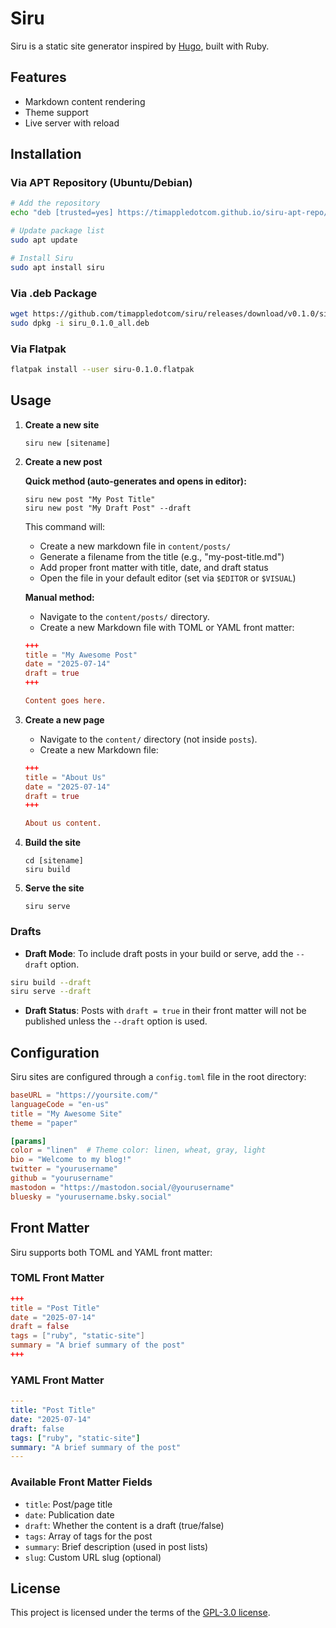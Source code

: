 # Siru

Siru is a static site generator inspired by [Hugo](https://gohugo.io/), built with Ruby.

## Features
- Markdown content rendering
- Theme support
- Live server with reload

## Installation

### Via APT Repository (Ubuntu/Debian)

```bash
# Add the repository
echo "deb [trusted=yes] https://timappledotcom.github.io/siru-apt-repo/ stable main" | sudo tee /etc/apt/sources.list.d/siru.list

# Update package list
sudo apt update

# Install Siru
sudo apt install siru
```

### Via .deb Package

```bash
wget https://github.com/timappledotcom/siru/releases/download/v0.1.0/siru_0.1.0_all.deb
sudo dpkg -i siru_0.1.0_all.deb
```

### Via Flatpak

```bash
flatpak install --user siru-0.1.0.flatpak
```

## Usage

1. **Create a new site**
   ```
   siru new [sitename]
   ```

2. **Create a new post**
   
   **Quick method (auto-generates and opens in editor):**
   ```
   siru new post "My Post Title"
   siru new post "My Draft Post" --draft
   ```
   
   This command will:
   - Create a new markdown file in `content/posts/`
   - Generate a filename from the title (e.g., "my-post-title.md")
   - Add proper front matter with title, date, and draft status
   - Open the file in your default editor (set via `$EDITOR` or `$VISUAL`)
   
   **Manual method:**
   - Navigate to the `content/posts/` directory.
   - Create a new Markdown file with TOML or YAML front matter:
   
   ```toml
   +++
   title = "My Awesome Post"
   date = "2025-07-14"
   draft = true
   +++
   
   Content goes here.
   ```

3. **Create a new page**
   - Navigate to the `content/` directory (not inside `posts`).
   - Create a new Markdown file:

   ```toml
   +++
   title = "About Us"
   date = "2025-07-14"
   draft = true
   +++

   About us content.
   ```

4. **Build the site**
   ```
   cd [sitename]
   siru build
   ```

5. **Serve the site**
   ```
   siru serve
   ```

### Drafts

- **Draft Mode**: To include draft posts in your build or serve, add the `--draft` option.

```bash
siru build --draft
siru serve --draft
```

- **Draft Status**: Posts with `draft = true` in their front matter will not be published unless the `--draft` option is used.

## Configuration

Siru sites are configured through a `config.toml` file in the root directory:

```toml
baseURL = "https://yoursite.com/"
languageCode = "en-us"
title = "My Awesome Site"
theme = "paper"

[params]
color = "linen"  # Theme color: linen, wheat, gray, light
bio = "Welcome to my blog!"
twitter = "yourusername"
github = "yourusername"
mastodon = "https://mastodon.social/@yourusername"
bluesky = "yourusername.bsky.social"
```

## Front Matter

Siru supports both TOML and YAML front matter:

### TOML Front Matter
```toml
+++
title = "Post Title"
date = "2025-07-14"
draft = false
tags = ["ruby", "static-site"]
summary = "A brief summary of the post"
+++
```

### YAML Front Matter
```yaml
---
title: "Post Title"
date: "2025-07-14"
draft: false
tags: ["ruby", "static-site"]
summary: "A brief summary of the post"
---
```

### Available Front Matter Fields
- `title`: Post/page title
- `date`: Publication date
- `draft`: Whether the content is a draft (true/false)
- `tags`: Array of tags for the post
- `summary`: Brief description (used in post lists)
- `slug`: Custom URL slug (optional)

## License

This project is licensed under the terms of the [GPL-3.0 license](LICENSE).

